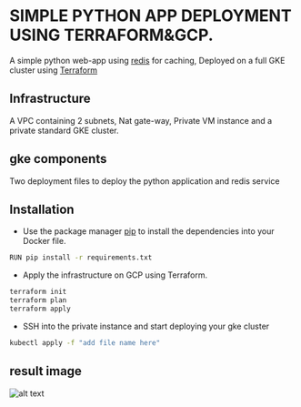 # SIMPLE PYTHON APP DEPLOYMENT USING TERRAFORM&GCP.

A simple python web-app using [redis](https://redis.io/) for caching, Deployed on a full GKE cluster using [Terraform](https://www.terraform.io/)

## Infrastructure

A VPC containing 2 subnets, Nat gate-way, Private VM instance and a private standard GKE cluster.

## gke components

Two deployment files to deploy the python application and redis service

## Installation

- Use the package manager [pip](https://pypi.org/project/pip/) to install the dependencies into your Docker file.

```bash
RUN pip install -r requirements.txt
```
- Apply the infrastructure on GCP using Terraform.

```bash
terraform init 
terraform plan
terraform apply
```

- SSH into the private instance and start deploying your gke cluster

```bash
kubectl apply -f "add file name here"
```

## result image
![alt text](https://github.com/GergesNagy/project-gke/blob/main/screen-shoot/result.png?raw=true)